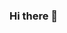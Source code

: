 ### Hi there 👋

<!--
**Coding-Josphat/Coding-Josphat** is a ✨ _special_ ✨ repository because its `README.md` (this file) appears on your GitHub profile.

Here are some ideas to get you started:

- 🔭 I’m currently working on creating Dash Dashboards
- 🌱 I’m currently learning C++, Python for Data Science and Aerospace Engineering
- 👯 I’m looking to collaborate on ...
- 🤔 I’m looking for help with ...
- 💬 Ask me about ...
- 📫 How to reach me: ...
- 😄 Pronouns: it's a He
- ⚡ Fun fact: Water forms 90% by mass of our bodies, so no one is fat but instead Flooded
-->
